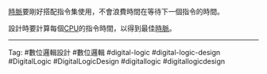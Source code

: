 [時脈](時脈.md)要剛好搭配指令集使用，不會浪費時間在等待下一個指令的時間。

設計時要計算每個[CPU](CPU.md)的指令時間，以得到最佳[時脈](時脈.md)。

---

Tag: #數位邏輯設計 #數位邏輯 #digital-logic #digital-logic-design #DigitalLogic #DigitalLogicDesign #digitallogic #digitallogicdesign 